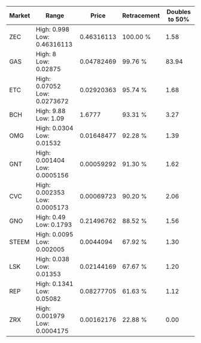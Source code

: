 | Market | Range | Price| Retracement | Doubles to 50% |
| --- | --- | --- | --- | --- |
| ZEC | High: 0.998<br />Low: 0.46316113 | 0.46316113 | 100.00 % | 1.58 |
| GAS | High: 8<br />Low: 0.02875 | 0.04782469 | 99.76 % | 83.94 |
| ETC | High: 0.07052<br />Low: 0.0273672 | 0.02920363 | 95.74 % | 1.68 |
| BCH | High: 9.88<br />Low: 1.09 | 1.6777 | 93.31 % | 3.27 |
| OMG | High: 0.0304<br />Low: 0.01532 | 0.01648477 | 92.28 % | 1.39 |
| GNT | High: 0.001404<br />Low: 0.0005156 | 0.00059292 | 91.30 % | 1.62 |
| CVC | High: 0.002353<br />Low: 0.0005173 | 0.00069723 | 90.20 % | 2.06 |
| GNO | High: 0.49<br />Low: 0.1793 | 0.21496762 | 88.52 % | 1.56 |
| STEEM | High: 0.0095<br />Low: 0.002005 | 0.0044094 | 67.92 % | 1.30 |
| LSK | High: 0.038<br />Low: 0.01353 | 0.02144169 | 67.67 % | 1.20 |
| REP | High: 0.1341<br />Low: 0.05082 | 0.08277705 | 61.63 % | 1.12 |
| ZRX | High: 0.001979<br />Low: 0.0004175 | 0.00162176 | 22.88 % | 0.00 |

